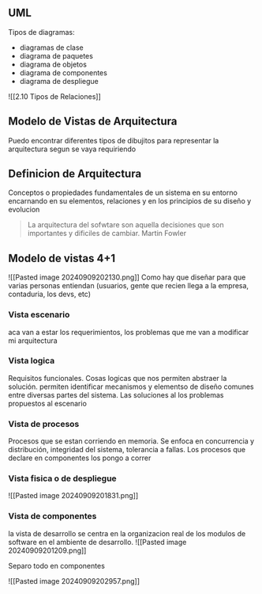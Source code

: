 ## UML
Tipos de diagramas: 
- diagramas de clase
- diagrama de paquetes 
- diagrama de objetos
- diagrama de componentes 
- diagrama de despliegue

![[2.10 Tipos de Relaciones]]

## Modelo de Vistas de Arquitectura
Puedo encontrar diferentes tipos de dibujitos para representar la arquitectura segun se vaya requiriendo


## Definicion de Arquitectura 
Conceptos o propiedades fundamentales  de un sistema en su entorno encarnando en su elementos, relaciones y en los principios de su diseño y evolucion

> La arquitectura del sofwtare son aquella decisiones que son importantes y dificiles de cambiar. Martin Fowler


## Modelo de vistas 4+1 
![[Pasted image 20240909202130.png]]
Como hay que diseñar para que varias personas entiendan (usuarios, gente que recien llega a la empresa, contaduria, los devs, etc)

### Vista escenario
aca van a estar los requerimientos, los problemas que me van a modificar mi arquitectura

### Vista logica 
Requisitos funcionales. Cosas logicas que nos permiten abstraer la solución.  permiten identificar mecanismos y elementso de diseño comunes entre diversas partes del sistema. Las soluciones al los problemas propuestos al escenario

### Vista de procesos 
Procesos que se estan corriendo en memoria. Se enfoca en concurrencia y distribución, integridad del sistema, tolerancia a fallas. Los procesos que declare en componentes los pongo a correr

### Vista fisica o de despliegue 

![[Pasted image 20240909201831.png]]
### Vista de componentes  
la vista de desarrollo se centra en la organizacion real de los modulos de software en el ambiente de desarrollo. 
![[Pasted image 20240909201209.png]]

Separo todo en componentes

![[Pasted image 20240909202957.png]]